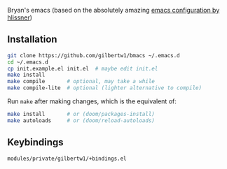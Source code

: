 Bryan's emacs (based on the absolutely amazing [emacs configuration by hlissner](https://github.com/hlissner/.emacs.d))

## Installation

```bash
git clone https://github.com/gilbertw1/bmacs ~/.emacs.d
cd ~/.emacs.d
cp init.example.el init.el  # maybe edit init.el
make install
make compile       # optional, may take a while
make compile-lite  # optional (lighter alternative to compile)
```

Run `make` after making changes, which is the equivalent of:

```bash
make install       # or (doom/packages-install)
make autoloads     # or (doom/reload-autoloads)
```

## Keybindings

```
modules/private/gilbertw1/+bindings.el
```
